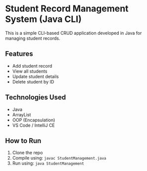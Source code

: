 # Student Record Management System (Java CLI)

This is a simple CLI-based CRUD application developed in Java for managing student records.

## Features
- Add student record
- View all students
- Update student details
- Delete student by ID

## Technologies Used
- Java
- ArrayList
- OOP (Encapsulation)
- VS Code / IntelliJ CE

## How to Run
1. Clone the repo
2. Compile using: `javac StudentManagement.java`
3. Run using: `java StudentManagement`

